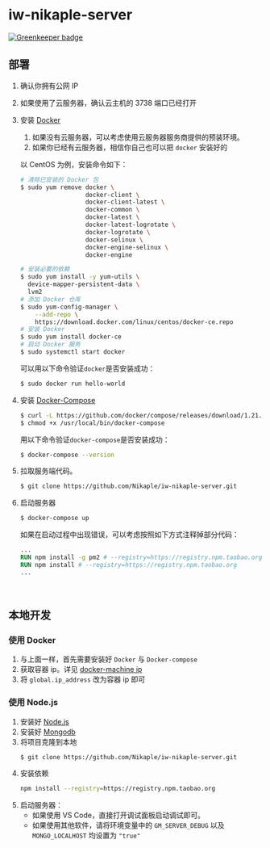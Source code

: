 # iw-nikaple-server

[![Greenkeeper badge](https://badges.greenkeeper.io/Nikaple/iw-nikaple-server.svg)](https://greenkeeper.io/)

## 部署

1.  确认你拥有公网 IP

2.  如果使用了云服务器，确认云主机的 3738 端口已经打开

3.  安装 [Docker](https://docs.docker-cn.com/engine/installation/)

    1.  如果没有云服务器，可以考虑使用云服务器服务商提供的预装环境。
    2.  如果你已经有云服务器，相信你自己也可以把 `docker` 安装好的

    以 CentOS 为例，安装命令如下：

    ```bash
    # 清除已安装的 Docker 包
    $ sudo yum remove docker \
                      docker-client \
                      docker-client-latest \
                      docker-common \
                      docker-latest \
                      docker-latest-logrotate \
                      docker-logrotate \
                      docker-selinux \
                      docker-engine-selinux \
                      docker-engine

    # 安装必要的依赖
    $ sudo yum install -y yum-utils \
      device-mapper-persistent-data \
      lvm2
    # 添加 Docker 仓库
    $ sudo yum-config-manager \
        --add-repo \
        https://download.docker.com/linux/centos/docker-ce.repo
    # 安装 Docker
    $ sudo yum install docker-ce
    # 启动 Docker 服务
    $ sudo systemctl start docker
    ```

    可以用以下命令验证`docker`是否安装成功：

    ```bash
    $ sudo docker run hello-world
    ```

4.  安装 [Docker-Compose](https://docs.docker-cn.com/compose/install/)

    ```bash
    $ curl -L https://github.com/docker/compose/releases/download/1.21.1/docker-compose-`uname -s`-`uname -m` -o /usr/local/bin/docker-compose
    $ chmod +x /usr/local/bin/docker-compose
    ```

    用以下命令验证`docker-compose`是否安装成功：

    ```bash
    $ docker-compose --version
    ```

5.  拉取服务端代码。

    ```bash
    $ git clone https://github.com/Nikaple/iw-nikaple-server.git
    ```

6.  启动服务器

    ```bash
    $ docker-compose up
    ```

    如果在启动过程中出现错误，可以考虑按照如下方式注释掉部分代码：

    ```dockerfile
    ...
    RUN npm install -g pm2 # --registry=https://registry.npm.taobao.org
    RUN npm install # --registry=https://registry.npm.taobao.org
    ...
    ```

    ​

## 本地开发

### 使用 Docker

1.  与上面一样，首先需要安装好 `Docker` 与 `Docker-compose`
2.  获取容器 ip。详见 [docker-machine ip](https://docs.docker.com/machine/reference/ip/)
3.  将 `global.ip_address` 改为容器 ip 即可

### 使用 Node.js

1.  安装好 [Node.js](https://nodejs.org)
2.  安装好 [Mongodb](https://www.mongodb.com)
3.  将项目克隆到本地
    ```bash
    $ git clone https://github.com/Nikaple/iw-nikaple-server.git
    ```
4.  安装依赖
    ```bash
    npm install --registry=https://registry.npm.taobao.org
    ```
5.  启动服务器：
    *   如果使用 VS Code，直接打开调试面板启动调试即可。
    *   如果使用其他软件，请将环境变量中的 `GM_SERVER_DEBUG` 以及 `MONGO_LOCALHOST` 均设置为 `"true"`
